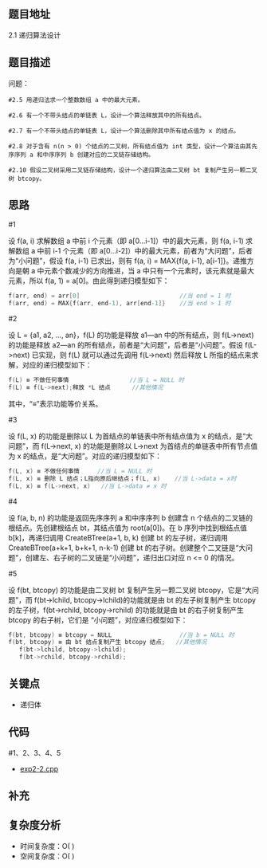 <!--
 * @Date        : 2020-05-02 20:37:47
 * @LastEditors : anlzou
 * @Github      : https://github.com/anlzou
 * @LastEditTime: 2020-05-29 21:56:50
 * @FilePath    : \algorithm-design\chapters\chapter02-recursive-algorithm-design-art\test2-2.md
 * @Describe    : 
 -->
## 题目地址
2.1 递归算法设计

## 题目描述

问题：
```
#2.5 用递归法求一个整数数组 a 中的最大元素。

#2.6 有一个不带头结点的单链表 L，设计一个算法释放其中的所有结点。

#2.7 有一个不带头结点的单链表 L，设计一个算法删除其中所有结点值为 x 的结点。

#2.8 对于含有 n(n > 0) 个结点的二叉树，所有结点值为 int 类型，设计一个算法由其先序序列 a 和中序序列 b 创建对应的二叉链存储结构。

#2.10 假设二叉树采用二叉链存储结构，设计一个递归算法由二叉树 bt 复制产生另一颗二叉树 btcopy。
```

## 思路
#1

设 f(a, i) 求解数组 a 中前 i 个元素（即 a[0...i-1]）中的最大元素，则 f(a, i-1) 求解数组 a 中前 i-1 个元素（即 a[0...i-2]）中的最大元素，前者为“大问题”，后者为“小问题”，假设 f(a, i-1) 已求出，则有 f(a, i) = MAX{f(a, i-1), a[i-1]}。递推方向是朝 a 中元素个数减少的方向推进，当 a 中只有一个元素时，该元素就是最大元素，所以 f(a, 1) = a[0]。由此得到递归模型如下：
```c++
f(arr, end) = arr[0]                            //当 end = 1 时
f(arr, end) = MAX{f(arr, end-1), arr[end-1]}    //当 end > 1 时
```

#2

设 L = {a1, a2, ..., an}，f(L) 的功能是释放 a1—an 中的所有结点，则 f(L->next) 的功能是释放 a2—an 的所有结点，前者是“大问题”，后者是“小问题”。假设 f(L->next) 已实现，则 f(L) 就可以通过先调用 f(L->next) 然后释放 L 所指的结点来求解，对应的递归模型如下：
```c++
f(L) ≡ 不做任何事情                 //当 L = NULL 时
f(L) ≡ f(L->next);释放 *L 结点      //其他情况
```
其中，“≡”表示功能等价关系。

#3

设 f(L, x) 的功能是删除以 L 为首结点的单链表中所有结点值为 x 的结点，是“大问题”，而 f(L->next, x) 的功能是删除以 L->next 为首结点的单链表中所有节点值为 x 的结点，是“大问题”。对应的递归模型如下：
```c++
f(L, x) ≡ 不做任何事情     //当 L = NULL 时
f(L, x) ≡ 删除 L 结点；L指向原后继结点；f(L, x)    //当 L->data = x时
f(L, x) ≡ f(L->next, x)   //当 L->data ≠ x 时
```

#4

设 f(a, b, n) 的功能是返回先序序列 a 和中序序列 b 创建含 n 个结点的二叉链的根结点。先创建根结点 bt，其结点值为 root(a[0])。在 b 序列中找到根结点值 b[k]，再递归调用 CreateBTree(a+1, b, k) 创建 bt 的左子树，递归调用 CreateBTree(a+k+1, b+k+1, n-k-1) 创建 bt 的右子树。创建整个二叉链是“大问题”，创建左、右子树的二叉链是“小问题”，递归出口对应 n <= 0 的情况。

#5

设 f(bt, btcopy) 的功能是由二叉树 bt 复制产生另一颗二叉树 btcopy，它是“大问题”，而 f(bt->lchild, btcopy->lchild)的功能就是由 bt 的左子树复制产生 btcopy 的左子树，f(bt->rchild, btcopy->rchild) 的功能就是由 bt 的右子树复制产生 btcopy 的右子树，它们是 “小问题”，对应递归模型如下：
```c++
f(bt, btcopy) ≡ btcopy = NULL                   //当 b = NULL 时
f(bt, btcopy) ≡ 由 bt 结点复制产生 btcopy 结点;   //其他情况
   f(bt->lchild, btcopy->lchild);
   f(bt->rchild, btcopy->rchild);
```

## 关键点
- 递归体

## 代码
#1、2、3、4、5

- [exp2-2.cpp](code/exp2-2.cpp)

## 补充

## 复杂度分析

- 时间复杂度：O( )
- 空间复杂度：O( )
